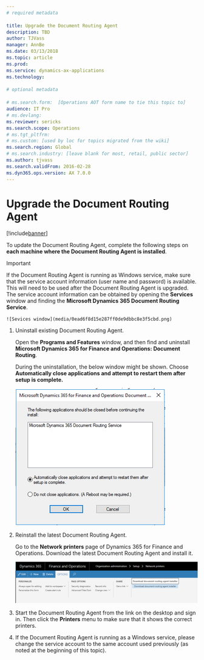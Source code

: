 ```yaml
---
# required metadata

title: Upgrade the Document Routing Agent
description: TBD
author: TJVass
manager: AnnBe
ms.date: 03/13/2018
ms.topic: article
ms.prod: 
ms.service: dynamics-ax-applications
ms.technology: 

# optional metadata

# ms.search.form:  [Operations AOT form name to tie this topic to]
audience: IT Pro
# ms.devlang: 
ms.reviewer: sericks
ms.search.scope: Operations
# ms.tgt_pltfrm: 
# ms.custom: [used by loc for topics migrated from the wiki]
ms.search.region: Global
# ms.search.industry: [leave blank for most, retail, public sector]
ms.author: tjvass
ms.search.validFrom: 2016-02-28
ms.dyn365.ops.version: AX 7.0.0
---
```


# Upgrade the Document Routing Agent

[!include[banner](../includes/banner.md)]

To update the Document Routing Agent, complete the following steps on **each machine where the Document Routing Agent is
installed**.

> [!Important]
> If the Document Routing Agent is running as Windows service,  make sure that the service account information (user name and password) is available. This will need to be used after the Document Routing Agent is upgraded. The service account information can be obtained by opening the **Services** window and finding the **Microsoft Dynamics 365 Document Routing Service**.

    ![Sevices window](media/0ead6f8d15e287ff0de9dbbc8e3f5cbd.png)

1.  Uninstall existing Document Routing Agent. 

    Open the **Programs and Features** window, and then find and uninstall **Microsoft Dynamics 365 for Finance and Operations: Document Routing**.

    During the uninstallation, the below window might be shown. Choose **Automatically close applications and attempt to restart them after setup is complete.**

    ![Uninstall the existing Document Routing Agent](media/1ae8c98a774df5d3ccaec83368be0270.png)

2.  Reinstall the latest Document Routing Agent.

    Go to the **Network printers** page of Dynamics 365 for Finance and Operations. Download the latest Document Routing Agent and install it.

    ![Network Printers page](media/2e707cfcc1b4d1032c4dd3a60d8979c0.png)

3.  Start the Document Routing Agent from the link on the desktop and sign in. Then click the **Printers** menu to make sure that it shows the correct printers.

4.  If the Document Routing Agent is running as a Windows service, please change the service account to the same account used previously (as noted at the beginning of this topic).
